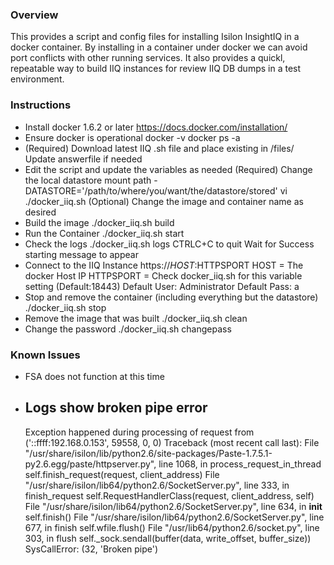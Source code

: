 ### Overview
This provides a script and config files for installing Isilon InsightIQ in a docker container. By installing in a container under docker we can avoid port conflicts with other running services. It also provides a quickl, repeatable way to build IIQ instances for review IIQ DB dumps in a test environment.


### Instructions
- Install docker 1.6.2 or later
	https://docs.docker.com/installation/
- Ensure docker is operational
	docker -v
	docker ps -a
- (Required) Download latest IIQ .sh file and place existing in /files/
	Update answerfile if needed
- Edit the script and update the variables as needed
	(Required) Change the local datastore mount path - DATASTORE='/path/to/where/you/want/the/datastore/stored'
	vi ./docker_iiq.sh
	(Optional) Change the image and container name as desired
- Build the image
	 ./docker_iiq.sh build
- Run the Container
	./docker_iiq.sh start
- Check the logs
	./docker_iiq.sh logs
	CTRLC+C to quit
	Wait for Success starting message to appear
- Connect to the IIQ Instance
	https://$HOST:$HTTPSPORT
	HOST = The docker Host IP
	HTTPSPORT = Check docker_iiq.sh for this variable setting (Default:18443)
	Default User: Administrator
	Default Pass: a
- Stop and remove the container (including everything but the datastore)
	./docker_iiq.sh stop
- Remove the image that was built
	./docker_iiq.sh clean
- Change the password
	./docker_iiq.sh changepass

### Known Issues
- FSA does not function at this time
- Logs show broken pipe error
	----------------------------------------
	Exception happened during processing of request from ('::ffff:192.168.0.153', 59558, 0, 0)
	Traceback (most recent call last):
	 File "/usr/share/isilon/lib/python2.6/site-packages/Paste-1.7.5.1-py2.6.egg/paste/httpserver.py", line 1068, in process_request_in_thread
          self.finish_request(request, client_address)
	  File "/usr/share/isilon/lib64/python2.6/SocketServer.py", line 333, in finish_request
	    self.RequestHandlerClass(request, client_address, self)
	  File "/usr/share/isilon/lib64/python2.6/SocketServer.py", line 634, in __init__
	    self.finish()
	  File "/usr/share/isilon/lib64/python2.6/SocketServer.py", line 677, in finish
	    self.wfile.flush()
	  File "/usr/lib64/python2.6/socket.py", line 303, in flush
	    self._sock.sendall(buffer(data, write_offset, buffer_size))
	SysCallError: (32, 'Broken pipe')
